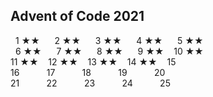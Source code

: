 ## Advent of Code 2021

&nbsp;
1 ★★ &nbsp;&nbsp;&nbsp;&nbsp;
2 ★★ &nbsp;&nbsp;&nbsp;&nbsp;
3 ★★ &nbsp;&nbsp;&nbsp;&nbsp;
4 ★★ &nbsp;&nbsp;&nbsp;&nbsp;
5 ★★\
&nbsp;
6 ★★ &nbsp;&nbsp;&nbsp;&nbsp;
7 ★★ &nbsp;&nbsp;&nbsp;&nbsp;
8 ★★ &nbsp;&nbsp;&nbsp;&nbsp;
9 ★★ &nbsp;&nbsp;
10 ★★\
11 ★★ &nbsp;&nbsp;
12 ★★ &nbsp;&nbsp;
13 ★★ &nbsp;&nbsp;
14 ★★ &nbsp;&nbsp;
15 &nbsp;&nbsp;&nbsp;&nbsp;&nbsp;&nbsp;\
16 &nbsp;&nbsp;&nbsp;&nbsp;&nbsp;&nbsp; &nbsp;&nbsp;
17 &nbsp;&nbsp;&nbsp;&nbsp;&nbsp;&nbsp; &nbsp;&nbsp;
18 &nbsp;&nbsp;&nbsp;&nbsp;&nbsp;&nbsp; &nbsp;&nbsp;
19 &nbsp;&nbsp;&nbsp;&nbsp;&nbsp;&nbsp; &nbsp;&nbsp;
20 &nbsp;&nbsp;&nbsp;&nbsp;&nbsp;&nbsp;\
21 &nbsp;&nbsp;&nbsp;&nbsp;&nbsp;&nbsp; &nbsp;&nbsp;
22 &nbsp;&nbsp;&nbsp;&nbsp;&nbsp;&nbsp; &nbsp;&nbsp;
23 &nbsp;&nbsp;&nbsp;&nbsp;&nbsp;&nbsp; &nbsp;&nbsp;
24 &nbsp;&nbsp;&nbsp;&nbsp;&nbsp;&nbsp; &nbsp;&nbsp;
25 &nbsp;&nbsp;&nbsp;&nbsp;&nbsp;&nbsp;